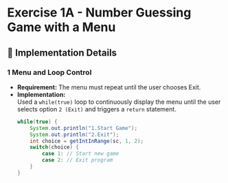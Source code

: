 # Exercise 1A - Number Guessing Game with a Menu

## 🧩 Implementation Details

### 1 Menu and Loop Control
- **Requirement:** The menu must repeat until the user chooses Exit.  
- **Implementation:**  
  Used a `while(true)` loop to continuously display the menu until the user selects option `2 (Exit)` and triggers a `return` statement.  
  ```java
  while(true) {
      System.out.println("1.Start Game");
      System.out.println("2.Exit");
      int choice = getIntInRange(sc, 1, 2);
      switch(choice) {
          case 1: // Start new game
          case 2: // Exit program
      }
  }
